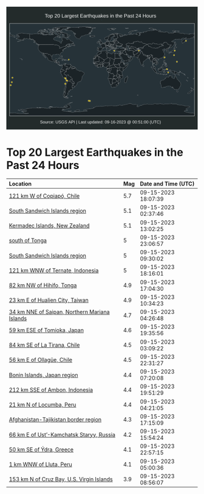 ![Map](./map.png)

# Top 20 Largest Earthquakes in the Past 24 Hours

| Location | Mag | Date and Time (UTC) |
|:---|:---|:---|
| [121 km W of Copiapó, Chile](https://earthquake.usgs.gov/earthquakes/eventpage/us7000kw0l) | 5.7 | 09-15-2023 18:07:39 |
| [South Sandwich Islands region](https://earthquake.usgs.gov/earthquakes/eventpage/us7000kvw0) | 5.1 | 09-15-2023 02:37:46 |
| [Kermadec Islands, New Zealand](https://earthquake.usgs.gov/earthquakes/eventpage/us7000kvyp) | 5.1 | 09-15-2023 13:02:25 |
| [south of Tonga](https://earthquake.usgs.gov/earthquakes/eventpage/us7000kw3m) | 5 | 09-15-2023 23:06:57 |
| [South Sandwich Islands region](https://earthquake.usgs.gov/earthquakes/eventpage/us7000kvxa) | 5 | 09-15-2023 09:30:02 |
| [121 km WNW of Ternate, Indonesia](https://earthquake.usgs.gov/earthquakes/eventpage/us7000kw16) | 5 | 09-15-2023 18:16:01 |
| [82 km NW of Hihifo, Tonga](https://earthquake.usgs.gov/earthquakes/eventpage/us7000kw0c) | 4.9 | 09-15-2023 17:04:30 |
| [23 km E of Hualien City, Taiwan](https://earthquake.usgs.gov/earthquakes/eventpage/us7000kvxd) | 4.9 | 09-15-2023 10:34:23 |
| [34 km NNE of Saipan, Northern Mariana Islands](https://earthquake.usgs.gov/earthquakes/eventpage/us7000kvwe) | 4.7 | 09-15-2023 04:26:48 |
| [59 km ESE of Tomioka, Japan](https://earthquake.usgs.gov/earthquakes/eventpage/us7000kw21) | 4.6 | 09-15-2023 19:35:56 |
| [84 km SE of La Tirana, Chile](https://earthquake.usgs.gov/earthquakes/eventpage/us7000kvw3) | 4.5 | 09-15-2023 03:09:22 |
| [56 km E of Ollagüe, Chile](https://earthquake.usgs.gov/earthquakes/eventpage/us7000kw3d) | 4.5 | 09-15-2023 22:31:27 |
| [Bonin Islands, Japan region](https://earthquake.usgs.gov/earthquakes/eventpage/us7000kvwt) | 4.4 | 09-15-2023 07:20:08 |
| [212 km SSE of Ambon, Indonesia](https://earthquake.usgs.gov/earthquakes/eventpage/us7000kw25) | 4.4 | 09-15-2023 19:51:29 |
| [21 km N of Locumba, Peru](https://earthquake.usgs.gov/earthquakes/eventpage/us7000kvw8) | 4.4 | 09-15-2023 04:21:05 |
| [Afghanistan-Tajikistan border region](https://earthquake.usgs.gov/earthquakes/eventpage/us7000kw0d) | 4.3 | 09-15-2023 17:15:09 |
| [66 km E of Ust’-Kamchatsk Staryy, Russia](https://earthquake.usgs.gov/earthquakes/eventpage/us7000kvzs) | 4.2 | 09-15-2023 15:54:24 |
| [50 km SE of Ýdra, Greece](https://earthquake.usgs.gov/earthquakes/eventpage/us7000kw3i) | 4.1 | 09-15-2023 22:57:15 |
| [1 km WNW of Lluta, Peru](https://earthquake.usgs.gov/earthquakes/eventpage/us7000kvwd) | 4.1 | 09-15-2023 05:00:36 |
| [153 km N of Cruz Bay, U.S. Virgin Islands](https://earthquake.usgs.gov/earthquakes/eventpage/pr2023258000) | 3.9 | 09-15-2023 08:56:07 |
